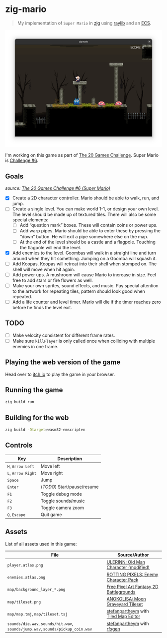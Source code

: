 # zig-mario

> My implementation of `Super Mario` in [zig](https://ziglang.org/) using [raylib](https://github.com/Not-Nik/raylib-zig) and an [ECS](https://github.com/prime31/zig-ecs).

![Screenshot](./screenshot.png)

I'm working on this game as part of [The 20 Games Challenge](https://20_games_challenge.gitlab.io/). Super Mario is [Challenge #6](https://20_games_challenge.gitlab.io/challenge/#6).

## Goals

_source: [The 20 Games Challenge #6 (Super Mario)](https://20_games_challenge.gitlab.io/challenge/#6)_

- [x] Create a 2D character controller. Mario should be able to walk, run, and jump.
- [ ] Create a single level. You can make world 1-1, or design your own level. The level should be made up of textured tiles. There will also be some special elements:
  - [ ] Add “question mark” boxes. These will contain coins or power ups.
  - [ ] Add warp pipes. Mario should be able to enter these by pressing the “down” button. He will exit a pipe somewhere else on the map.
  - [ ] At the end of the level should be a castle and a flagpole. Touching the flagpole will end the level.
- [x] Add enemies to the level. Goombas will walk in a straight line and turn around when they hit something. Jumping on a Goomba will squash it.
- [ ] Add Koopas. Koopas will retreat into their shell when stomped on. The shell will move when hit again.
- [ ] Add power ups. A mushroom will cause Mario to increase in size. Feel free to add stars or fire flowers as well.
- [ ] Make your own sprites, sound effects, and music. Pay special attention to the artwork for repeating tiles, pattern should look good when repeated.
- [ ] Add a life counter and level timer. Mario will die if the timer reaches zero before he finds the level exit.

## TODO

- [ ] Make velocity consistent for different frame rates.
- [ ] Make sure `killPlayer` is only called once when colliding with multiple enemies in one frame.

## Playing the web version of the game

Head over to [itch.io](https://steflo.itch.io/zig-mario) to play the game in your browser.

## Running the game

```sh
zig build run
```

## Building for the web

```sh
zig build -Dtarget=wasm32-emscripten
```

## Controls

| Key                | Description                 |
| ------------------ | --------------------------- |
| `H`, `Arrow Left`  | Move left                   |
| `L`, `Arrow Right` | Move right                  |
| `Space`            | Jump                        |
| `Enter`            | (_TODO_) Start/pause/resume |
| `F1`               | Toggle debug mode           |
| `F2`               | Toggle sounds/music         |
| `F3`               | Toggle camera zoom          |
| `Q`, `Escape`      | Quit game                   |

## Assets

List of all assets used in this game:

| File                                                                            | Source/Author                                                                                                     |
| ------------------------------------------------------------------------------- | ----------------------------------------------------------------------------------------------------------------- |
| `player.atlas.png`                                                              | [ULERINN: Old Man Character (modified)](https://ulerinn.itch.io/free-old-man)                                     |
| `enemies.atlas.png`                                                             | [ROTTING PIXELS: Enemy Character Pack ](https://rottingpixels.itch.io/enemy-characters-pack-free)                 |
| `map/background_layer_*.png`                                                    | [Free Pixel Art Fantasy 2D Battlegrounds](https://craftpix.net/freebies/free-pixel-art-fantasy-2d-battlegrounds/) |
| `map/tileset.png`                                                               | [ANOKOLISA: Moon Graveyard Tileset](https://anokolisa.itch.io/moon-graveyard)                                     |
| `map/map.tmj`, `map/tileset.tsj`                                                | [stefanpartheym](https://github.com/stefanpartheym) with [Tiled Map Editor](https://www.mapeditor.org/)           |
| `sounds/die.wav`, `sounds/hit.wav`, `sounds/jump.wav`, `sounds/pickup_coin.wav` | [stefanpartheym](https://github.com/stefanpartheym) with [rfxgen](https://raylibtech.itch.io/rfxgen)              |
